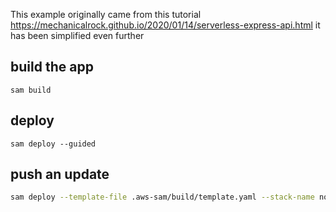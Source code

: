 
This example originally came from this tutorial
https://mechanicalrock.github.io/2020/01/14/serverless-express-api.html
it has been simplified even further

## build the app
`sam build`

## deploy
`sam deploy --guided`

## push an update
```bash
sam deploy --template-file .aws-sam/build/template.yaml --stack-name node-lambda-api --capabilities CAPABILITY_IAM --s3-bucket aws-sam-cli-managed-default-samclisourcebucket-e6ui0w9p4aar
```